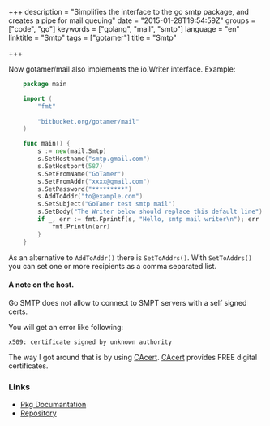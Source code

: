 +++
description = "Simplifies the interface to the go smtp package, and creates a pipe for mail queuing"
date = "2015-01-28T19:54:59Z"
groups = ["code", "go"]
keywords = ["golang", "mail", "smtp"]
language = "en"
linktitle = "Smtp"
tags = ["gotamer"]
title = "Smtp"

+++

Now gotamer/mail also implements the io.Writer interface.
Example:
 
```go
	package main

	import (
	    "fmt"
	    
	    "bitbucket.org/gotamer/mail"
	)

	func main() {
		s := new(mail.Smtp)
		s.SetHostname("smtp.gmail.com")
		s.SetHostport(587)
		s.SetFromName("GoTamer")
		s.SetFromAddr("xxxx@gmail.com")
		s.SetPassword("*********")
		s.AddToAddr("to@example.com")
		s.SetSubject("GoTamer test smtp mail")
		s.SetBody("The Writer below should replace this default line")
		if _, err := fmt.Fprintf(s, "Hello, smtp mail writer\n"); err != nil {
			fmt.Println(err)
		}
	}
```

As an alternative to `AddToAddr()` there is `SetToAddrs()`. With `SetToAddrs()` you can set one or more recipients as a comma separated list. 

#### A note on the host. 
Go SMTP does not allow to connect to SMPT servers with a self signed certs.  

You will get an error like following:

	x509: certificate signed by unknown authority

The way I got around that is by using [CAcert][1]. [CAcert][1] provides FREE digital certificates.

### Links
 * [Pkg Documantation](http://go.pkgdoc.org/bitbucket.org/gotamer/mail "GoTamer Mail Pkg Documentation")
 * [Repository](https://bitbucket.org/gotamer/mail "GoTamer Mail Repository")


[1]: http://www.cacert.org  "CA Cert"

